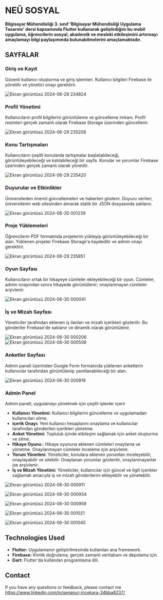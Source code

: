 # NEÜ SOSYAL

**Bilgisayar Mühendisliği 3. sınıf 'Bilgisayar Mühendisliği Uygulama Tasarımı' dersi kapsamında Flutter kullanarak geliştirdiğim bu mobil uygulama, öğrencilerin sosyal, akademik ve mesleki etkileşimini artırmayı amaçlamayı bilgi paylaşımında bulunabilmelerini amaçlamaktadır.**


## SAYFALAR

### Giriş ve Kayıt

Güvenli kullanıcı oluşturma ve giriş işlemleri. Kullanıcı bilgileri Firebase ile yönetilir ve yönetici onayı gerektirir.

![Ekran görüntüsü 2024-06-29 234824](https://github.com/senanurincekara/neu_Social-flutter/assets/97362569/0295b7c5-0fbb-47a6-8a48-56d67dc08932)

### Profil Yönetimi

Kullanıcıların profil bilgilerini görüntüleme ve güncelleme imkanı. Profil resimleri gerçek zamanlı olarak Firebase Storage üzerinden güncellenir.

![Ekran görüntüsü 2024-06-29 235208](https://github.com/senanurincekara/neu_Social-flutter/assets/97362569/a6538a03-702b-4cfc-8266-5ec77e9a4a4d)

### Konu Tartışmaları

Kullanıcıların çeşitli konularda tartışmalar başlatabileceği, görüntüleyebileceği ve katılabileceği bir sayfa. Konular ve yorumlar Firebase üzerinden gerçek zamanlı olarak yönetilir.

![Ekran görüntüsü 2024-06-29 235420](https://github.com/senanurincekara/neu_Social-flutter/assets/97362569/6ae8047b-4f6c-4159-ba65-7fe8d75086eb)

### Duyurular ve Etkinlikler

Üniversiteden önemli güncellemeleri ve haberleri gösterir. Duyuru verileri, üniversitenin web sitesinden alınarak statik bir JSON dosyasında saklanır.

![Ekran görüntüsü 2024-06-30 001239](https://github.com/senanurincekara/neu_Social-flutter/assets/97362569/71408454-d2a1-49aa-8be6-d73305a322f0)

### Proje Yüklemeleri

Öğrencilerin PDF formatında projelerini yükleyip görüntüleyebileceği bir alan. Yüklenen projeler Firebase Storage'a kaydedilir ve admin onayı gerektirir.

![Ekran görüntüsü 2024-06-29 235851](https://github.com/senanurincekara/neu_Social-flutter/assets/97362569/6dbd0dee-7233-444f-8bb8-ba4825e3ad0f)

### Oyun Sayfası

Kullanıcıların ortak bir hikayeye cümleler ekleyebileceği bir oyun. Cümleler, admin onayından sonra hikayede görüntülenir; onaylanmayan cümleler arşivlenir.

![Ekran görüntüsü 2024-06-30 000041](https://github.com/senanurincekara/neu_Social-flutter/assets/97362569/31d8939a-c7cb-44b8-83d6-043937f3349f)

### İş ve Mizah Sayfası

Yöneticiler tarafından eklenen iş ilanları ve mizah içerikleri gösterilir. Bu gönderiler Firebase'de saklanır ve dinamik olarak görüntülenir.

![Ekran görüntüsü 2024-06-30 000206](https://github.com/senanurincekara/neu_Social-flutter/assets/97362569/2e2a3d51-bdc3-4d32-ba7e-ca99afaae4cb)
![Ekran görüntüsü 2024-06-30 000508](https://github.com/senanurincekara/neu_Social-flutter/assets/97362569/52ac24e9-2af7-4a34-bb4b-a2a1987cf70d)

### Anketler Sayfası

Admin paneli üzerinden Google Form formatında yüklenen anketlerin kullanıcılar tarafından görüntülenip yanıtlanabileceği bir alan.

![Ekran görüntüsü 2024-06-30 000819](https://github.com/senanurincekara/neu_Social-flutter/assets/97362569/7b4995ca-0585-44bd-a277-ddb8b5de358a)

### Admin Panel

Admin paneli, uygulamayı yönetmek için çeşitli işlevler içerir

- **Kullanıcı Yönetimi:** Kullanıcı bilgilerini güncelleme ve uygulamadan kullanıcıları silme.
- **içerik Onayı:** Yeni kullanıcı hesaplarını onaylama ve kullanıcılar tarafından gönderilen içerikleri yönetme.
- **Anket Yönetimi:**  Topluluk içinde etkileşim sağlamak için anket oluşturma ve silme.
- **Hikaye Oyunu :** Hikaye oyununa eklenen cümleleri onaylama ve yönetme. Onaylanmayan cümleler inceleme için arşivlenir.
- **Yorum Yönetimi:**  Yöneticiler, konulara eklenen yorumları inceleyebilir, onaylayabilir ve silebilir. Onaylanan yorumlar gösterilir, onaylanmayanlar ise arşivlenir.
- **İş ve Mizah Yönetimi:** Yöneticiler, kullanıcılar için güncel ve ilgili içerikler sağlamak amacıyla iş ve mizah gönderilerini ekleyebilir ve yönetebilir.
  
![Ekran görüntüsü 2024-06-30 000911](https://github.com/senanurincekara/neu_Social-flutter/assets/97362569/515f8120-5829-4216-b38f-d4ded95ec3b5)

![Ekran görüntüsü 2024-06-30 000934](https://github.com/senanurincekara/neu_Social-flutter/assets/97362569/1e34cdca-48dc-4723-b5ed-19a6f9e100fe)

![Ekran görüntüsü 2024-06-30 000959](https://github.com/senanurincekara/neu_Social-flutter/assets/97362569/48b759e3-4674-4742-b2d9-6848bb4acfca)

![Ekran görüntüsü 2024-06-30 001021](https://github.com/senanurincekara/neu_Social-flutter/assets/97362569/20c6a32d-3643-455f-9244-3320964a2e8f)

![Ekran görüntüsü 2024-06-30 001045](https://github.com/senanurincekara/neu_Social-flutter/assets/97362569/8afb8ffc-8e9f-4ba5-92dd-c5955d0baa76)


## Technologies Used

- **Flutter:** Uygulamanın geliştirilmesinde kullanılan ana framework.
- **Firebase:** Kimlik doğrulama, gerçek zamanlı veritabanı ve depolama için.
- **Dart:** Flutter'da kullanılan programlama dili.


## Contact

If you have any questions or feedback, please contact me  https://www.linkedin.com/in/senanur-incekara-34bba8237/


